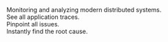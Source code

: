 <!-- Do not include a header for this file -->

Monitoring and analyzing modern distributed systems.<br />
See all application traces.<br />
Pinpoint all issues.<br />
Instantly find the root cause.<br />